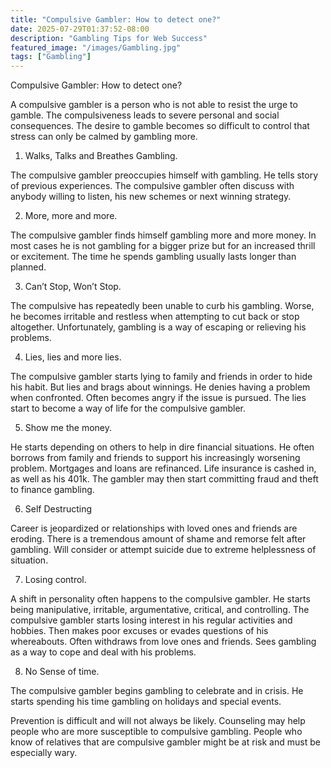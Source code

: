 ```yaml
---
title: "Compulsive Gambler: How to detect one?"
date: 2025-07-29T01:37:52-08:00
description: "Gambling Tips for Web Success"
featured_image: "/images/Gambling.jpg"
tags: ["Gambling"]
---
```


Compulsive Gambler: How to detect one?

A compulsive gambler is a person who is not able to resist the urge to gamble. The compulsiveness leads to severe personal and social consequences. The desire to gamble becomes so difficult to control that stress can only be calmed by gambling more.

1. Walks, Talks and Breathes Gambling.

The compulsive gambler preoccupies himself with gambling. He tells story of previous experiences. The compulsive gambler often discuss with anybody willing to listen, his new schemes or next winning strategy.

2. More, more and more.

The compulsive gambler finds himself gambling more and more money. In most cases he is not gambling for a bigger prize but for an increased thrill or excitement. The time he spends gambling usually lasts longer than planned.

3. Can’t Stop, Won’t Stop.

The compulsive has repeatedly been unable to curb his gambling. Worse, he becomes irritable and restless when attempting to cut back or stop altogether. Unfortunately, gambling is a way of escaping or relieving his problems.

4. Lies, lies and more lies.

The compulsive gambler starts lying to family and friends in order to hide his habit. But lies and brags about winnings. He denies having a problem when confronted. Often becomes angry if the issue is pursued. The lies start to become a way of life for the compulsive gambler.

5. Show me the money.  

He starts depending on others to help in dire financial situations. He often borrows from family and friends to support his increasingly worsening problem. Mortgages and loans are refinanced. Life insurance is cashed in, as well as his 401k.  The gambler may then start committing fraud and theft to finance gambling.

6. Self Destructing

Career is jeopardized or relationships with loved ones and friends are eroding. There is a tremendous amount of shame and remorse felt after gambling. Will consider or attempt suicide due to extreme helplessness of situation.

7. Losing control.

A shift in personality often happens to the compulsive gambler. He starts being manipulative, irritable, argumentative, critical, and controlling. The compulsive gambler starts losing interest in his regular activities and hobbies. Then makes poor excuses or evades questions of his whereabouts. Often withdraws from love ones and friends. Sees gambling as a way to cope and deal with his problems.

8. No Sense of time.

The compulsive gambler begins gambling to celebrate and in crisis. He starts spending his time gambling on holidays and special events. 

Prevention is difficult and will not always be likely. Counseling may help people who are more susceptible to compulsive gambling. People who know of relatives that are compulsive gambler might be at risk and must be especially wary.

